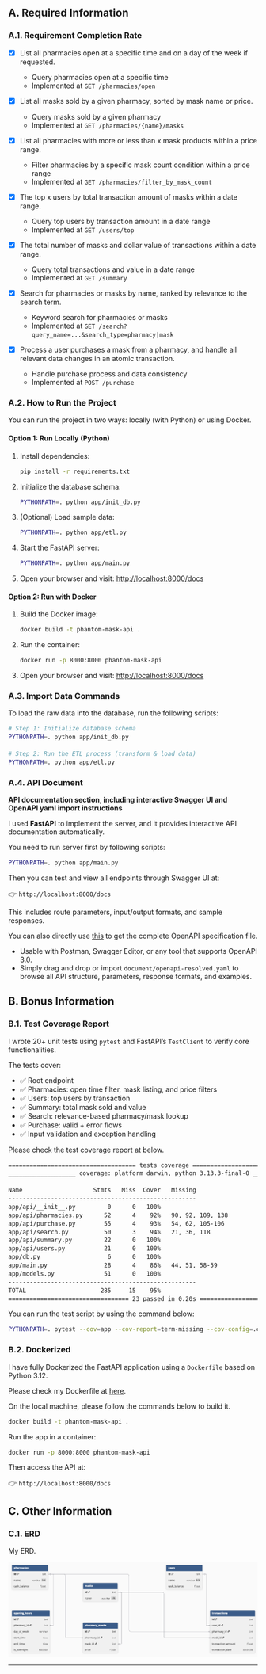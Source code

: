 ## A. Required Information
### A.1. Requirement Completion Rate

- [x] List all pharmacies open at a specific time and on a day of the week if requested.
  - Query pharmacies open at a specific time
  - Implemented at `GET /pharmacies/open`
  
- [x] List all masks sold by a given pharmacy, sorted by mask name or price.  
  - Query masks sold by a given pharmacy
  - Implemented at `GET /pharmacies/{name}/masks`
  
- [x] List all pharmacies with more or less than x mask products within a price range.  
  - Filter pharmacies by a specific mask count condition within a price range
  - Implemented at `GET /pharmacies/filter_by_mask_count`
  
- [x] The top x users by total transaction amount of masks within a date range.
  - Query top users by transaction amount in a date range
  - Implemented at `GET /users/top`
  
- [x] The total number of masks and dollar value of transactions within a date range.  
  - Query total transactions and value in a date range
  - Implemented at `GET /summary`
  
- [x] Search for pharmacies or masks by name, ranked by relevance to the search term.  
  - Keyword search for pharmacies or masks
  - Implemented at `GET /search?query_name=...&search_type=pharmacy|mask`
  
- [x] Process a user purchases a mask from a pharmacy, and handle all relevant data changes in an atomic transaction.  
  - Handle purchase process and data consistency
  - Implemented at `POST /purchase`


### A.2. How to Run the Project

You can run the project in two ways: locally (with Python) or using Docker.

#### Option 1: Run Locally (Python)
1. Install dependencies:
   ```bash
   pip install -r requirements.txt
   ```
2. Initialize the database schema:
   ```bash
   PYTHONPATH=. python app/init_db.py
   ```
3. (Optional) Load sample data:
   ```bash
   PYTHONPATH=. python app/etl.py
   ```
4. Start the FastAPI server:
   ```bash
   PYTHONPATH=. python app/main.py
   ```
5. Open your browser and visit: [http://localhost:8000/docs](http://localhost:8000/docs)

#### Option 2: Run with Docker
1. Build the Docker image:
   ```bash
   docker build -t phantom-mask-api .
   ```
2. Run the container:
   ```bash
   docker run -p 8000:8000 phantom-mask-api
   ```
3. Open your browser and visit: [http://localhost:8000/docs](http://localhost:8000/docs)


### A.3. Import Data Commands
To load the raw data into the database, run the following scripts:

```bash
# Step 1: Initialize database schema
PYTHONPATH=. python app/init_db.py

# Step 2: Run the ETL process (transform & load data)
PYTHONPATH=. python app/etl.py
```


### A.4. API Document

**API documentation section, including interactive Swagger UI and OpenAPI yaml import instructions**

I used **FastAPI** to implement the server, and it provides interactive API documentation automatically.

You need to run server first by following scripts:
```bash
PYTHONPATH=. python app/main.py
```

Then you can test and view all endpoints through Swagger UI at:

👉 `http://localhost:8000/docs`

This includes route parameters, input/output formats, and sample responses.

You can also directly use [this](./document/openapi-resolved.yaml) to get the complete OpenAPI specification file. 
- Usable with Postman, Swagger Editor, or any tool that supports OpenAPI 3.0.
- Simply drag and drop or import `document/openapi-resolved.yaml` to browse all API structure, parameters, response formats, and examples.


## B. Bonus Information
### B.1. Test Coverage Report

I wrote 20+ unit tests using `pytest` and FastAPI’s `TestClient` to verify core functionalities.

The tests cover:
- ✅ Root endpoint
- ✅ Pharmacies: open time filter, mask listing, and price filters
- ✅ Users: top users by transaction
- ✅ Summary: total mask sold and value
- ✅ Search: relevance-based pharmacy/mask lookup
- ✅ Purchase: valid + error flows
- ✅ Input validation and exception handling

Please check the test coverage report at below.
```bash
==================================== tests coverage ====================================
___________________ coverage: platform darwin, python 3.13.3-final-0 ___________________

Name                    Stmts   Miss  Cover   Missing
-----------------------------------------------------
app/api/__init__.py         0      0   100%
app/api/pharmacies.py      52      4    92%   90, 92, 109, 138
app/api/purchase.py        55      4    93%   54, 62, 105-106
app/api/search.py          50      3    94%   21, 36, 118
app/api/summary.py         22      0   100%
app/api/users.py           21      0   100%
app/db.py                   6      0   100%
app/main.py                28      4    86%   44, 51, 58-59
app/models.py              51      0   100%
-----------------------------------------------------
TOTAL                     285     15    95%
================================== 23 passed in 0.20s ==================================
```

You can run the test script by using the command below:

```bash
PYTHONPATH=. pytest --cov=app --cov-report=term-missing --cov-config=.coveragerc
```


### B.2. Dockerized

I have fully Dockerized the FastAPI application using a `Dockerfile` based on Python 3.12.

Please check my Dockerfile at [here](./Dockerfile).

On the local machine, please follow the commands below to build it.
```bash
docker build -t phantom-mask-api .
```

Run the app in a container:
```bash
docker run -p 8000:8000 phantom-mask-api
```

Then access the API at:

👉 `http://localhost:8000/docs`


## C. Other Information

### C.1. ERD

My ERD.

![ERD](./img/ERD.png)

---
